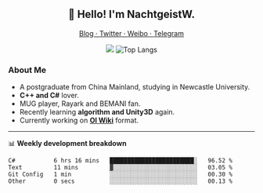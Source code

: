 <h2 align="center">👋 Hello! I'm NachtgeistW.</h2>
<p align="center">
  <a href="https://nachtgeistw.github.io/Berksey/">
    Blog · 
  </a>
  <a href="https://twitter.com/Nightwheel_C">
  Twitter · 
  </a>
  <a href="https://weibo.com/7312904644/profile?rightmod=1&wvr=6&mod=personnumber&is_new=1">
  Weibo · 
  </a>
  <a href="https://t.me/Nightwheel">
  Telegram
  </a>
</p>

<p align="center">
  <img src="https://github-readme-stats.vercel.app/api?username=NachtgeistW&show_icons=true&hide_border=true#gh-light-mode-only"/>
  <img alt="Top Langs" src="https://github-readme-stats.vercel.app/api/top-langs/?username=NachtgeistW&layout=compact&exclude_repo=D.N.Develop-Special-Event,D.N.Develop-Spring-Festival-Issue,Recommendsys,leetcode-master,NachtgeistW.github.io,OI-wiki,Teaching-Affair-Management-System,Seaurchin&hide_border=true#gh-light-mode-only" />
</p>

### About Me

- A postgraduate from China Mainland, studying in Newcastle University.
- **C++ and C#** lover.
- MUG player, Rayark and BEMANI fan.
- Recently learning **algorithm and Unity3D** again.
- Currently working on [**OI Wiki**](https://github.com/OI-wiki/OI-wiki/) format.

---

📊 **Weekly development breakdown**
<!--START_SECTION:waka-->

```text
C#           6 hrs 16 mins   ████████████████████████░   96.52 %
Text         11 mins         ▓░░░░░░░░░░░░░░░░░░░░░░░░   03.05 %
Git Config   1 min           ░░░░░░░░░░░░░░░░░░░░░░░░░   00.30 %
Other        0 secs          ░░░░░░░░░░░░░░░░░░░░░░░░░   00.13 %
```

<!--END_SECTION:waka-->

<!--
ref: 
https://github.com/xiaoluoboding/xiaoluoboding
https://github.com/hritik5102/hritik5102

plug-in:
https://github.com/anuraghazra/github-readme-stats
-->

<!--
<p align="center">
  <a href="https://nachtgeistw.github.io/Berksey/">
     <img alight="center" src="https://img.shields.io/website?color=black&style=flat&up_message=Berksey&url=https://nachtgeistw.github.io/Berksey/"/>
  </a>
  <a href="https://twitter.com/Nightwheel_C">
    <img alight="center" src="https://img.shields.io/badge/-@Nightwheel_C-%231DA1F2?style=flat&logo=twitter&logoColor=ffffff"/>
  </a>
  <a href="https://weibo.com/7312904644/profile?rightmod=1&wvr=6&mod=personnumber&is_new=1">
    <img alight="center" src="https://img.shields.io/badge/-%E5%A4%9C%E8%BD%AE_Nightwheel-%23E6162D?style=flat&logo=sina-weibo"/>
  </a>
  <a href="https://t.me/Nightwheel">
    <img alight="center" src="https://img.shields.io/badge/-%E5%A4%9C%E8%BD%AE-gray?style=flat&logo=telegram"/>
  </a>
</p>
 -->
 <!--
### Languages, Tools and Platforms
![C++](https://img.shields.io/badge/-C/C%2B%2B-%2300599C?style=flat&logo=C%2B%2B&logoColor=ffffff) ![C#](https://img.shields.io/badge/-C%23-%23239120?style=flat&logo=C-Sharp) ![Python](https://img.shields.io/badge/-Python-black?style=flat&logo=python&logoColor=3776AB) [![Kotlin](https://img.shields.io/badge/-Kotlin-blueviolet?style=flat&logo=Kotlin&logoColor=ff722c)](https://kotlinlang.org/)

[![Visual Studio](https://img.shields.io/badge/-Visual_Studio-%235C2D91?style=flat&logo=visual-studio)](https://visualstudio.microsoft.com/vs/) [![VS Code](https://img.shields.io/badge/-VS_Code-%23007ACC?style=flat&logo=visual-studio-code)](https://code.visualstudio.com/) [![Unity](https://img.shields.io/badge/-Unity-black?style=flat&logo=Unity)](https://unity.com/) [![Android Studio](https://img.shields.io/badge/-Android_Studio-%233DDC84?style=flat&logo=android-studio&logoColor=ffffff)](https://developer.android.com/studio) [![JetBrain](https://img.shields.io/badge/-Resharper-black?style=flat&logo=jetbrains)](https://www.jetbrains.com/) 

[![Git](https://img.shields.io/badge/-Git-black?style=flat&logo=git)](https://git-scm.com/) [![GitHub](https://img.shields.io/badge/-GitHub-%23181717?style=flat&logo=github)](https://github.com/NachtgeistW) [![sb2](https://img.shields.io/badge/-Surface_Book_2-grey?style=flat&logo=microsoft)](https://www.microsoftstore.com.cn/surface/surface-book-2/p/mic2606)
-->
